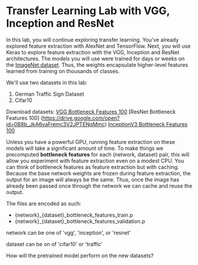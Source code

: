 # Transfer Learning Lab with VGG, Inception and ResNet

In this lab, you will continue exploring transfer learning. You've already explored feature extraction with AlexNet and TensorFlow. Next, you will use Keras to explore feature extraction with the VGG, Inception and ResNet architectures. The models you will use were trained for days or weeks on the [ImageNet dataset](http://www.image-net.org/). Thus, the weights encapsulate higher-level features learned from training on thousands of classes.

We'll use two datasets in this lab:

1. German Traffic Sign Dataset
2. Cifar10

Download datasets:
[VGG Bottleneck Features 100](https://drive.google.com/open?id=0B8b_JkA6vaFrQnByYkhKVlJDMTA)
[ResNet Bottleneck Features 100] (https://drive.google.com/open?id=0B8b_JkA6vaFremc3V2JPTENqMmc)
[InceptionV3 Bottleneck Features 100](https://drive.google.com/open?id=0B8b_JkA6vaFrMFlTZTJvZGZ3Q2c)

Unless you have a powerful GPU, running feature extraction on these models will take a significant amount of time. To make things we precomputed **bottleneck features** for each (network, dataset) pair, this will allow you experiment with feature extraction even on a modest CPU. You can think of bottleneck features as feature extraction but with caching.  Because the base network weights are frozen during feature extraction, the output for an image will always be the same. Thus, once the image has already been passed once through the network we can cache and reuse the output.

The files are encoded as such:

- {network}_{dataset}_bottleneck_features_train.p
- {network}_{dataset}_bottleneck_features_validation.p

network can be one of 'vgg', 'inception', or 'resnet'

dataset can be on of 'cifar10' or 'traffic'

How will the pretrained model perform on the new datasets?
